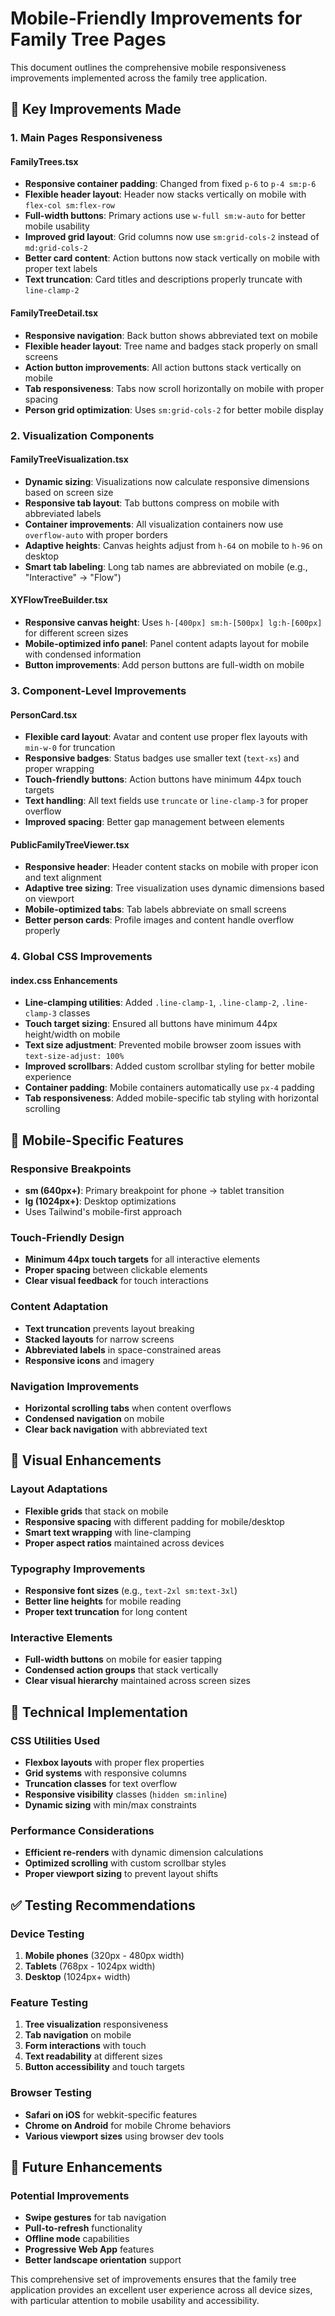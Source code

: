 # Mobile-Friendly Improvements for Family Tree Pages

This document outlines the comprehensive mobile responsiveness improvements implemented across the family tree application.

## 🎯 Key Improvements Made

### 1. **Main Pages Responsiveness**

#### FamilyTrees.tsx
- **Responsive container padding**: Changed from fixed `p-6` to `p-4 sm:p-6`
- **Flexible header layout**: Header now stacks vertically on mobile with `flex-col sm:flex-row`
- **Full-width buttons**: Primary actions use `w-full sm:w-auto` for better mobile usability
- **Improved grid layout**: Grid columns now use `sm:grid-cols-2` instead of `md:grid-cols-2`
- **Better card content**: Action buttons now stack vertically on mobile with proper text labels
- **Text truncation**: Card titles and descriptions properly truncate with `line-clamp-2`

#### FamilyTreeDetail.tsx
- **Responsive navigation**: Back button shows abbreviated text on mobile
- **Flexible header layout**: Tree name and badges stack properly on small screens
- **Action button improvements**: All action buttons stack vertically on mobile
- **Tab responsiveness**: Tabs now scroll horizontally on mobile with proper spacing
- **Person grid optimization**: Uses `sm:grid-cols-2` for better mobile display

### 2. **Visualization Components**

#### FamilyTreeVisualization.tsx
- **Dynamic sizing**: Visualizations now calculate responsive dimensions based on screen size
- **Responsive tab layout**: Tab buttons compress on mobile with abbreviated labels
- **Container improvements**: All visualization containers now use `overflow-auto` with proper borders
- **Adaptive heights**: Canvas heights adjust from `h-64` on mobile to `h-96` on desktop
- **Smart tab labeling**: Long tab names are abbreviated on mobile (e.g., "Interactive" → "Flow")

#### XYFlowTreeBuilder.tsx
- **Responsive canvas height**: Uses `h-[400px] sm:h-[500px] lg:h-[600px]` for different screen sizes
- **Mobile-optimized info panel**: Panel content adapts layout for mobile with condensed information
- **Button improvements**: Add person buttons are full-width on mobile

### 3. **Component-Level Improvements**

#### PersonCard.tsx
- **Flexible card layout**: Avatar and content use proper flex layouts with `min-w-0` for truncation
- **Responsive badges**: Status badges use smaller text (`text-xs`) and proper wrapping
- **Touch-friendly buttons**: Action buttons have minimum 44px touch targets
- **Text handling**: All text fields use `truncate` or `line-clamp-3` for proper overflow
- **Improved spacing**: Better gap management between elements

#### PublicFamilyTreeViewer.tsx
- **Responsive header**: Header content stacks on mobile with proper icon and text alignment
- **Adaptive tree sizing**: Tree visualization uses dynamic dimensions based on viewport
- **Mobile-optimized tabs**: Tab labels abbreviate on small screens
- **Better person cards**: Profile images and content handle overflow properly

### 4. **Global CSS Improvements**

#### index.css Enhancements
- **Line-clamping utilities**: Added `.line-clamp-1`, `.line-clamp-2`, `.line-clamp-3` classes
- **Touch target sizing**: Ensured all buttons have minimum 44px height/width on mobile
- **Text size adjustment**: Prevented mobile browser zoom issues with `text-size-adjust: 100%`
- **Improved scrollbars**: Added custom scrollbar styling for better mobile experience
- **Container padding**: Mobile containers automatically use `px-4` padding
- **Tab responsiveness**: Added mobile-specific tab styling with horizontal scrolling

## 📱 Mobile-Specific Features

### Responsive Breakpoints
- **sm (640px+)**: Primary breakpoint for phone → tablet transition
- **lg (1024px+)**: Desktop optimizations
- Uses Tailwind's mobile-first approach

### Touch-Friendly Design
- **Minimum 44px touch targets** for all interactive elements
- **Proper spacing** between clickable elements
- **Clear visual feedback** for touch interactions

### Content Adaptation
- **Text truncation** prevents layout breaking
- **Stacked layouts** for narrow screens
- **Abbreviated labels** in space-constrained areas
- **Responsive icons** and imagery

### Navigation Improvements
- **Horizontal scrolling tabs** when content overflows
- **Condensed navigation** on mobile
- **Clear back navigation** with abbreviated text

## 🎨 Visual Enhancements

### Layout Adaptations
- **Flexible grids** that stack on mobile
- **Responsive spacing** with different padding for mobile/desktop
- **Smart text wrapping** with line-clamping
- **Proper aspect ratios** maintained across devices

### Typography Improvements
- **Responsive font sizes** (e.g., `text-2xl sm:text-3xl`)
- **Better line heights** for mobile reading
- **Proper text truncation** for long content

### Interactive Elements
- **Full-width buttons** on mobile for easier tapping
- **Condensed action groups** that stack vertically
- **Clear visual hierarchy** maintained across screen sizes

## 🔧 Technical Implementation

### CSS Utilities Used
- **Flexbox layouts** with proper flex properties
- **Grid systems** with responsive columns
- **Truncation classes** for text overflow
- **Responsive visibility** classes (`hidden sm:inline`)
- **Dynamic sizing** with min/max constraints

### Performance Considerations
- **Efficient re-renders** with dynamic dimension calculations
- **Optimized scrolling** with custom scrollbar styles
- **Proper viewport sizing** to prevent layout shifts

## ✅ Testing Recommendations

### Device Testing
1. **Mobile phones** (320px - 480px width)
2. **Tablets** (768px - 1024px width)
3. **Desktop** (1024px+ width)

### Feature Testing
1. **Tree visualization** responsiveness
2. **Tab navigation** on mobile
3. **Form interactions** with touch
4. **Text readability** at different sizes
5. **Button accessibility** and touch targets

### Browser Testing
- **Safari on iOS** for webkit-specific features
- **Chrome on Android** for mobile Chrome behaviors
- **Various viewport sizes** using browser dev tools

## 🚀 Future Enhancements

### Potential Improvements
- **Swipe gestures** for tab navigation
- **Pull-to-refresh** functionality
- **Offline mode** capabilities
- **Progressive Web App** features
- **Better landscape orientation** support

This comprehensive set of improvements ensures that the family tree application provides an excellent user experience across all device sizes, with particular attention to mobile usability and accessibility.